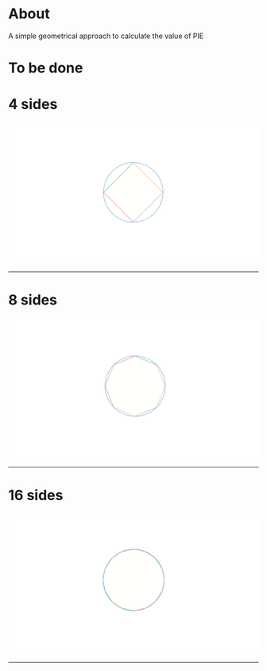 # About
A simple geometrical approach to calculate the value of PIE


# To be done

# 4 sides
![4-sides.png](docs/images/4-sides.png)

---

# 8 sides
![8-sides.png](docs/images/8-sides.png)

---

# 16 sides
![16-sides.png](docs/images/16-sides.png)

---
